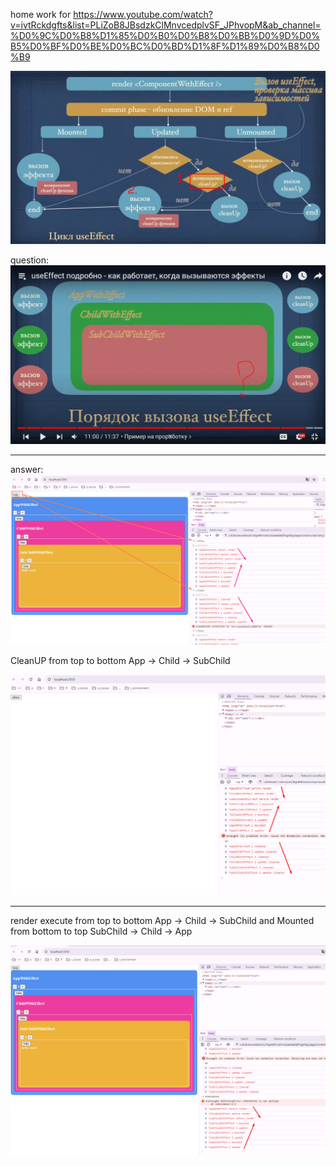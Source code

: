home work for 
https://www.youtube.com/watch?v=ivtRckdgfts&list=PLiZoB8JBsdzkClMnvcedplvSF_JPhvopM&ab_channel=%D0%9C%D0%B8%D1%85%D0%B0%D0%B8%D0%BB%D0%9D%D0%B5%D0%BF%D0%BE%D0%BC%D0%BD%D1%8F%D1%89%D0%B8%D0%B9

![](_md_img/README_images/README%202024-10-17-16-54-30.png)

question:
![](_md_img/README_images/README%202024-10-17-16-55-03.png)

-----------------

answer:
![](_md_img/README_images/README%202024-10-17-16-56-42.png)

CleanUP from top to bottom
App -> Child -> SubChild

![](src/_md_img/flow_images/flow%202024-10-17-16-28-43.png)

---------------------

render execute  from top to bottom
App -> Child -> SubChild
and
Mounted from bottom to top
SubChild -> Child -> App 

![](src/_md_img/flow_images/flow%202024-10-17-16-29-47.png)